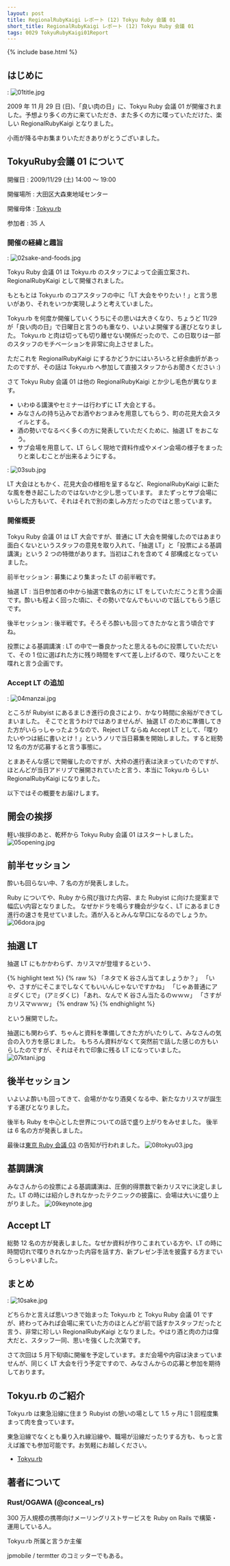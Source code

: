 ```yaml
---
layout: post
title: RegionalRubyKaigi レポート (12) Tokyu Ruby 会議 01
short_title: RegionalRubyKaigi レポート (12) Tokyu Ruby 会議 01
tags: 0029 TokyuRubyKaigi01Report
---
```

{% include base.html %}


## はじめに
: ![01title.jpg]({{site.baseurl}}/images/0029-TokyuRubyKaigi01Report/01title.jpg)

2009 年 11 月 29 日 (日)、「良い肉の日」に、Tokyu Ruby 会議 01 が開催されました。予想より多くの方に来ていただき、また多くの方に喋っていただけた、楽しい RegionalRubyKaigi となりました。

小雨が降る中お集まりいただきありがとうございました。

## TokyuRuby会議 01 について

開催日
: 2009/11/29 (土) 14:00 〜 19:00

開催場所
: 大田区大森東地域センター

開催母体
: [Tokyu.rb](http://qwik.jp/tokyurb)

参加者
:  35 人

### 開催の経緯と趣旨
: ![02sake-and-foods.jpg]({{site.baseurl}}/images/0029-TokyuRubyKaigi01Report/02sake-and-foods.jpg)

Tokyu Ruby 会議 01 は Tokyu.rb のスタッフによって企画立案され、RegionalRubyKaigi として開催されました。

もともとは Tokyu.rb のコアスタッフの中に「LT 大会をやりたい！」と言う思いがあり、それをいつか実現しようと考えていました。

Tokyu.rb を何度か開催していくうちにその思いは大きくなり、ちょうど 11/29 が「良い肉の日」で日曜日と言うのも重なり、いよいよ開催する運びとなりました。
Tokyu.rb と肉は切っても切り離せない関係だったので、この日取りは一部のスタッフのモチベーションを非常に向上させました。

ただこれを RegionalRubyKaigi にするかどうかにはいろいろと紆余曲折があったのですが、その話は Tokyu.rb へ参加して直接スタッフからお聞きください :)

さて Tokyu Ruby 会議 01 は他の RegionalRubyKaigi とか少し毛色が異なります。

* いわゆる講演やセミナーは行わずに LT 大会とする。
* みなさんの持ち込みでお酒やおつまみを用意してもらう、町の花見大会スタイルとする。
* 酒の勢いでなるべく多くの方に発表していただくために、抽選 LT をおこなう。
* サブ会場を用意して、LT らしく現地で資料作成やメイン会場の様子をまったりと楽しむことが出来るようにする。

: ![03sub.jpg]({{site.baseurl}}/images/0029-TokyuRubyKaigi01Report/03sub.jpg)

LT 大会はともかく、花見大会の様相を呈するなど、RegionalRubyKaigi に新たな風を巻き起こしたのではないかと少し思っています。
またずっとサブ会場にいらした方もいて、それはそれで別の楽しみ方だったのではと思っています。

### 開催概要

Tokyu Ruby 会議 01 は LT 大会ですが、普通に LT 大会を開催したのではあまり面白くないというスタッフの意見を取り入れて、「抽選 LT」と「投票による基調講演」という 2 つの特徴があります。当初はこれを含めて 4 部構成となっていました。

前半セッション
: 募集により集まった LT の前半戦です。

抽選 LT
: 当日参加者の中から抽選で数名の方に LT をしていただこうと言う企画です。酔いも程よく回った頃に、その勢いでなんでもいいので話してもらう感じです。

後半セッション
: 後半戦です。そろそろ酔いも回ってきたかなと言う頃合ですね。

投票による基調講演
: LT の中で一番良かったと思えるものに投票していただいて、その 1 位に選ばれた方に残り時間をすべて差し上げるので、喋りたいことを喋れと言う企画です。

### Accept LT の追加
: ![04manzai.jpg]({{site.baseurl}}/images/0029-TokyuRubyKaigi01Report/04manzai.jpg)

ところが Rubyist にあるまじき進行の良さにより、かなり時間に余裕ができてしまいました。
そこでと言うわけではありませんが、抽選 LT のために準備してきた方がいらっしゃったようなので、Reject LT ならぬ Accept LT として、「喋りたいやつは紙に書いとけ！」というノリで当日募集を開始しました。すると総勢 12 名の方が応募すると言う事態に。

とまあそんな感じで開催したのですが、大枠の進行表は決まっていたのですが、ほとんどが当日アドリブで展開されていたと言う、本当に Tokyu.rb らしい RegionalRubyKaigi になりました。

以下ではその概要をお届けします。

## 開会の挨拶

軽い挨拶のあと、乾杯から Tokyu Ruby 会議 01 はスタートしました。
![05opening.jpg]({{site.baseurl}}/images/0029-TokyuRubyKaigi01Report/05opening.jpg)

## 前半セッション

酔いも回らない中、7 名の方が発表しました。

Ruby についてや、Ruby から飛び抜けた内容、また Rubyist に向けた提案まで幅広い内容となりました。
なぜかドラを鳴らす機会が少なく、LT にあるまじき進行の速さを見せていました。酒が入るとみんな早口になるのでしょうか。
![06dora.jpg]({{site.baseurl}}/images/0029-TokyuRubyKaigi01Report/06dora.jpg)

## 抽選 LT

抽選 LT にもかかわらず、カリスマが登壇するという、

{% highlight text %}
{% raw %}
「ネタで K 谷さん当てましょうか？」
「いや、さすがにそこまでしなくてもいいんじゃないですかね」
「じゃあ普通にアミダくじで」
(アミダくじ)
「あれ、なんで K 谷さん当たるのｗｗｗ」
「さすがカリスマｗｗｗ」
{% endraw %}
{% endhighlight %}


という展開でした。

抽選にも関わらず、ちゃんと資料を準備してきた方がいたりして、みなさんの気合の入り方を感じました。
もちろん資料がなくて突然前で話した感じの方もいらしたのですが、それはそれで印象に残る LT になっていました。
![07ktani.jpg]({{site.baseurl}}/images/0029-TokyuRubyKaigi01Report/07ktani.jpg)

## 後半セッション

いよいよ酔いも回ってきて、会場がかなり酒臭くなる中、新たなカリスマが誕生する運びとなりました。

後半も Ruby を中心とした世界についての話で盛り上がりをみせました。
後半は 6 名の方が発表しました。

最後は[東京 Ruby 会議 03](http://regional.rubykaigi.org/tokyo03) の告知が行われました。
![08tokyu03.jpg]({{site.baseurl}}/images/0029-TokyuRubyKaigi01Report/08tokyu03.jpg)

## 基調講演

みなさんからの投票による基調講演は、圧倒的得票数で新カリスマに決定しました。LT の時には紹介しきれなかったテクニックの披露に、会場は大いに盛り上がりました。
![09keynote.jpg]({{site.baseurl}}/images/0029-TokyuRubyKaigi01Report/09keynote.jpg)

## Accept LT

総勢 12 名の方が発表しました。なぜか資料が作りこまれている方や、LT の時に時間切れで喋りきれなかった内容を話す方、新プレゼン手法を披露する方までいらっしゃいました。

## まとめ
: ![10sake.jpg]({{site.baseurl}}/images/0029-TokyuRubyKaigi01Report/10sake.jpg)

どちらかと言えば思いつきで始まった Tokyu.rb と Tokyu Ruby 会議 01 ですが、終わってみれば会場に来ていた方のほとんどが前で話すかスタッフだったと言う、非常に珍しい RegionalRubyKaigi となりました。やはり酒と肉の力は偉大だと、スタッフ一同、思いを強くした次第です。

さて次回は 5 月下旬頃に開催を予定しています。まだ会場や内容は決まっていませんが、同じく LT 大会を行う予定ですので、みなさんからの応募と参加を期待しております。

## Tokyu.rb のご紹介

Tokyu.rb は東急沿線に住まう Rubyist の憩いの場として 1.5 ヶ月に 1 回程度集まって肉を食っています。

東急沿線でなくとも乗り入れ線沿線や、職場が沿線だったりする方も、もっと言えば誰でも参加可能です。お気軽にお越しください。

* [Tokyu.rb](http://qwik.jp/tokyurb)


## 著者について

### Rust/OGAWA (@conceal_rs)

300 万人規模の携帯向けメーリングリストサービスを Ruby on Rails で構築・運用している人。

Tokyu.rb 所属と言うか主催

jpmobile / termtter のコミッターでもある。


